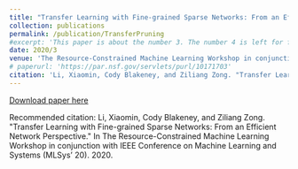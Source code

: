 ```yaml
---
title: "Transfer Learning with Fine-grained Sparse Networks: From an Efficient Network Perspective"
collection: publications
permalink: /publication/TransferPruning
#excerpt: 'This paper is about the number 3. The number 4 is left for future work.'
date: 2020/3
venue: 'The Resource-Constrained Machine Learning Workshop in conjunction with IEEE Conference on Machine Learning and Systems (MLSys’ 20)'
# paperurl: 'https://par.nsf.gov/servlets/purl/10171703'
citation: 'Li, Xiaomin, Cody Blakeney, and Ziliang Zong. "Transfer Learning with Fine-grained Sparse Networks: From an Efficient Network Perspective." In The Resource-Constrained Machine Learning Workshop in conjunction with IEEE Conference on Machine Learning and Systems (MLSys’ 20). 2020.'
---
```


[Download paper here](https://par.nsf.gov/servlets/purl/10171703)

Recommended citation: Li, Xiaomin, Cody Blakeney, and Ziliang Zong. "Transfer Learning with Fine-grained Sparse Networks: From an Efficient Network Perspective." In The Resource-Constrained Machine Learning Workshop in conjunction with IEEE Conference on Machine Learning and Systems (MLSys’ 20). 2020.